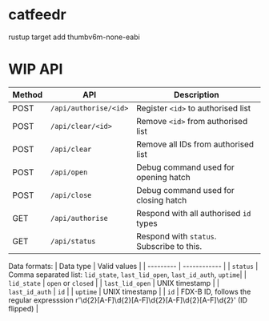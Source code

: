 # catfeedr

rustup target add thumbv6m-none-eabi

# WIP API

| Method | API | Description |
|--------|------|-------------|
| POST   | `/api/authorise/<id>` | Register `<id>` to authorised list |  
| POST   | `/api/clear/<id>` | Remove `<id>` from authorised list |  
| POST   | `/api/clear` | Remove all IDs from authorised list |  
| POST   | `/api/open` | Debug command used for opening hatch |  
| POST   | `/api/close` | Debug command used for closing hatch |  
| GET    | `/api/authorise` | Respond with all authorised `id` types |  
| GET    | `/api/status` | Respond with `status`. Subscribe to this. |  

Data formats:
| Data type | Valid values |
| --------- | ------------ |
| `status`  | Comma separated list: `lid_state`, `last_lid_open`, `last_id_auth`, `uptime`|
| `lid_state` | `open` or `closed` |
| `last_lid_open` | UNIX timestamp |
| `last_id_auth` | `id` |
| `uptime` | UNIX timestamp | 
| `id` | FDX-B ID, follows the regular expresssion r'\d{2}[A-F]\d{2}[A-F]\d{2}[A-F]\d{2}[A-F]\d{2}' (ID flipped) |
